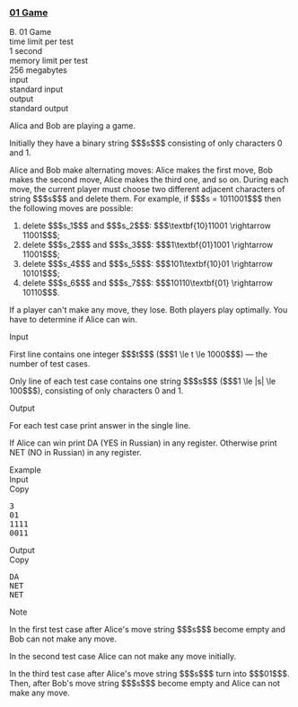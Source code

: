 <h3><a href="https://codeforces.com/contest/1373/problem/B" target="_blank" rel="noopener noreferrer">01 Game</a></h3>

<div class="header"><div class="title">B. 01 Game</div><div class="time-limit"><div class="property-title">time limit per test</div>1 second</div><div class="memory-limit"><div class="property-title">memory limit per test</div>256 megabytes</div><div class="input-file input-standard"><div class="property-title">input</div>standard input</div><div class="output-file output-standard"><div class="property-title">output</div>standard output</div></div><div><p>Alica and Bob are playing a game.</p><p>Initially they have a binary string $$$s$$$ consisting of only characters <span class="tex-font-style-tt">0</span> and <span class="tex-font-style-tt">1</span>.</p><p>Alice and Bob make alternating moves: Alice makes the first move, Bob makes the second move, Alice makes the third one, and so on. During each move, the current player must choose two <span class="tex-font-style-bf">different adjacent</span> characters of string $$$s$$$ and delete them. For example, if $$$s = 1011001$$$ then the following moves are possible: </p><ol> <li> delete $$$s_1$$$ and $$$s_2$$$: $$$\textbf{10}11001 \rightarrow 11001$$$; </li><li> delete $$$s_2$$$ and $$$s_3$$$: $$$1\textbf{01}1001 \rightarrow 11001$$$; </li><li> delete $$$s_4$$$ and $$$s_5$$$: $$$101\textbf{10}01 \rightarrow 10101$$$; </li><li> delete $$$s_6$$$ and $$$s_7$$$: $$$10110\textbf{01} \rightarrow 10110$$$. </li></ol><p>If a player can't make any move, they lose. Both players play optimally. You have to determine if Alice can win.</p></div><div class="input-specification"><div class="section-title">Input</div><p>First line contains one integer $$$t$$$ ($$$1 \le t \le 1000$$$) — the number of test cases.</p><p>Only line of each test case contains one string $$$s$$$ ($$$1 \le |s| \le 100$$$), consisting of only characters <span class="tex-font-style-tt">0</span> and <span class="tex-font-style-tt">1</span>.</p></div><div class="output-specification"><div class="section-title">Output</div><p>For each test case print answer in the single line.</p><p>If Alice can win print <span class="tex-font-style-tt">DA</span> (YES in Russian) in any register. Otherwise print <span class="tex-font-style-tt">NET</span> (NO in Russian) in any register.</p></div><div class="sample-tests"><div class="section-title">Example</div><div class="sample-test"><div class="input"><div class="title">Input<div title="Copy" data-clipboard-target="#id0013690142506900238" id="id0015871575957819484" class="input-output-copier">Copy</div></div><pre id="id0013690142506900238">3
01
1111
0011
</pre></div><div class="output"><div class="title">Output<div title="Copy" data-clipboard-target="#id00023434288024301697" id="id000037665579741065214" class="input-output-copier">Copy</div></div><pre id="id00023434288024301697">DA
NET
NET
</pre></div></div></div><div class="note"><div class="section-title">Note</div><p>In the first test case after Alice's move string $$$s$$$ become empty and Bob can not make any move.</p><p>In the second test case Alice can not make any move initially.</p><p>In the third test case after Alice's move string $$$s$$$ turn into $$$01$$$. Then, after Bob's move string $$$s$$$ become empty and Alice can not make any move.</p></div>